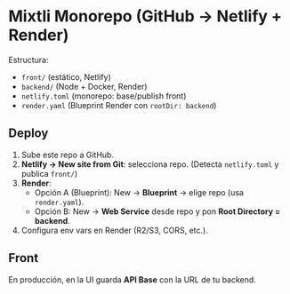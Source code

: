 # Mixtli Monorepo (GitHub → Netlify + Render)
Estructura:
- `front/`  (estático, Netlify)
- `backend/` (Node + Docker, Render)
- `netlify.toml` (monorepo: base/publish front)
- `render.yaml`  (Blueprint Render con `rootDir: backend`)

## Deploy
1) Sube este repo a GitHub.
2) **Netlify → New site from Git**: selecciona repo. (Detecta `netlify.toml` y publica `front/`)
3) **Render**:
   - Opción A (Blueprint): New → **Blueprint** → elige repo (usa `render.yaml`).
   - Opción B: New → **Web Service** desde repo y pon **Root Directory = backend**.
4) Configura env vars en Render (R2/S3, CORS, etc.).

## Front
En producción, en la UI guarda **API Base** con la URL de tu backend.
